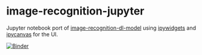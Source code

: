 # image-recognition-jupyter
Jupyter notebook port of [image-recognition-dl-model][image-recog-github-link] using [ipywidgets][ipywidgetLink] and [ipycanvas][ipycanvasLink] for the UI.

[![Binder](https://mybinder.org/badge_logo.svg)](https://mybinder.org/v2/gh/ivanlieu/image-recognition-jupyter/HEAD?labpath=image-recog-jupyter.ipynb)

  [image-recog-github-link]: <https://github.com/ivanlieu/image-recognition-vs-dl-model>
  [ipywidgetLink]: <https://ipywidgets.readthedocs.io/en/latest/>
  [ipycanvasLink]: <https://github.com/martinRenou/ipycanvas>
